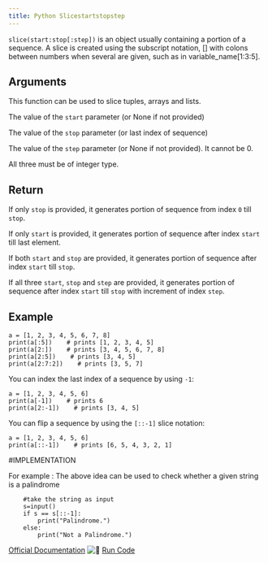 ```yaml
---
title: Python Slicestartstopstep
---
```

`slice(start:stop[:step])` is an object usually containing a portion of a sequence. A slice is created using the subscript notation, [] with colons between numbers when several are given, such as in variable_name[1:3:5].

## Arguments

This function can be used to slice tuples, arrays and lists.

The value of the `start` parameter (or None if not provided)

The value of the `stop` parameter (or last index of sequence)

The value of the `step` parameter (or None if not provided). It cannot be 0.

All three must be of integer type.

## Return

If only `stop` is provided, it generates portion of sequence from index `0` till `stop`.

If only `start` is provided, it generates portion of sequence after index `start` till last element.

If both `start` and `stop` are provided, it generates portion of sequence after index `start` till `stop`.

If all three `start`, `stop` and `step` are provided, it generates portion of sequence after index `start` till `stop` with increment of index `step`.

## Example

    a = [1, 2, 3, 4, 5, 6, 7, 8]
    print(a[:5])    # prints [1, 2, 3, 4, 5]
    print(a[2:])    # prints [3, 4, 5, 6, 7, 8]
    print(a[2:5])    # prints [3, 4, 5]
    print(a[2:7:2])    # prints [3, 5, 7]
    
You can index the last index of a sequence by using `-1`:

    a = [1, 2, 3, 4, 5, 6]
    print(a[-1])    # prints 6
    print(a[2:-1])    # prints [3, 4, 5]
    
You can flip a sequence by using the `[::-1]` slice notation:

    a = [1, 2, 3, 4, 5, 6]
    print(a[::-1])    # prints [6, 5, 4, 3, 2, 1]
   
#IMPLEMENTATION

For example : The above idea can be used to check whether a given string is a palindrome 
        
        #take the string as input
        s=input() 
        if s == s[::-1]:
            print("Palindrome.")
        else:
            print("Not a Palindrome.")

<a href='https://docs.python.org/3/library/functions.html#slice' target='_blank' rel='nofollow'>Official Documentation</a>
![:rocket:](//forum.freecodecamp.com/images/emoji/emoji_one/rocket.png?v=2 ":rocket:") <a href='https://repl.it/CT5h' target='_blank' rel='nofollow'>Run Code</a>
